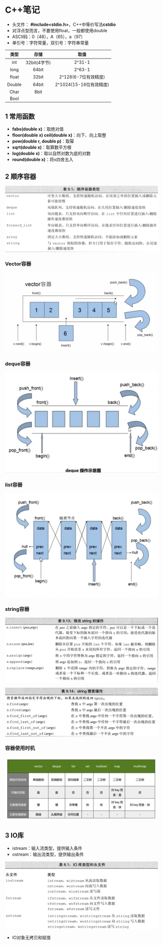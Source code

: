 # C++笔记

* 头文件： **#include<stdio.h>**，C++中等价写法**cstdio**
* 对浮点型而言，不要使用float，一般都使用double
* ASCII码：0（48），A（65），a（97）
* 单引号：字符常量，双引号：字符串常量

|  类型  |     存储     |          取值           |
| :----: | :----------: | :---------------------: |
|  int   | 32bit(4字节) |         2^31-1          |
|  long  |    64bit     |         2^63-1          |
| float  |    32bit     |  2^128(6-7位有效精度)   |
| Double |    64bit     | 2^1024(15-16位有效精度) |
|  Char  |     8bit     |                         |
|  Bool  |              |                         |

## 1 常用函数

* **fabs(double x)**：取绝对值
* **floor(double x)  ceil(double x)**：向下、向上取整
* **pow(double r, double p)**：取幂
* **sqrt(double x)**：取算数平方根
* **log(double x)**：取以自然对数为底的对数
* **round(double x)**：将x四舍五入

## 2 顺序容器

![image-20200313120506641](../images/image-20200313120506641.png)

### Vector容器

![image-20200303213354028](../images/image-20200303213354028.png)

### deque容器

![image-20200303221548959](../images/image-20200303221548959.png)

### list容器

![image-20200305000638254](../images/image-20200305000638254.png)

### string容器

![image-20200315141309106](../images/image-20200315141309106.png)

![image-20200315141530469](../images/image-20200315141530469.png)

### 容器使用时机

![image-20200308193515898](../images/image-20200308193515898.png)

## 3 IO库

* istream：输入流类型，提供输入条件
* ostream：输出流类型，提供输出条件

![image-20200313115213658](../images/image-20200313115213658.png)

* IO对象无拷贝和赋值

